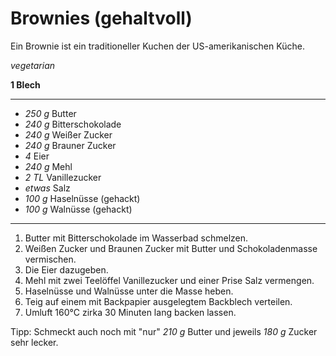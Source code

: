 # Brownies (gehaltvoll)

Ein Brownie ist ein traditioneller Kuchen der US-amerikanischen Küche.

*vegetarian*

**1 Blech**

---

- *250 g* Butter
- *240 g* Bitterschokolade
- *240 g* Weißer Zucker
- *240 g* Brauner Zucker
- *4* Eier
- *240 g* Mehl
- *2 TL* Vanillezucker
- *etwas* Salz
- *100 g* Haselnüsse (gehackt)
- *100 g* Walnüsse (gehackt)

---

1. Butter mit Bitterschokolade im Wasserbad schmelzen.
2. Weißen Zucker und Braunen Zucker mit Butter und Schokoladenmasse vermischen.
3. Die Eier dazugeben.
4. Mehl mit zwei Teelöffel Vanillezucker und einer Prise Salz vermengen.
5. Haselnüsse und Walnüsse unter die Masse heben.
6. Teig auf einem mit Backpapier ausgelegtem Backblech verteilen.
7. Umluft 160°C zirka 30 Minuten lang backen lassen.

Tipp: Schmeckt auch noch mit "nur" *210 g* Butter und jeweils *180 g* Zucker sehr lecker.
